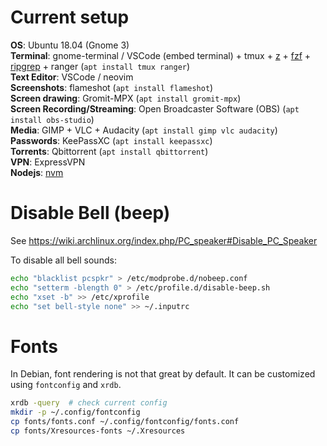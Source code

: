 # Current setup

**OS**: Ubuntu 18.04 (Gnome 3)  
**Terminal**: gnome-terminal / VSCode (embed terminal) + tmux + [z](https://github.com/rupa/z) + [fzf](https://github.com/junegunn/fzf) + [ripgrep](https://github.com/BurntSushi/ripgrep) + ranger (`apt install tmux ranger`)  
**Text Editor**: VSCode / neovim  
**Screenshots**: flameshot (`apt install flameshot`)  
**Screen drawing**: Gromit-MPX (`apt install gromit-mpx`)  
**Screen Recording/Streaming**: Open Broadcaster Software (OBS) (`apt install obs-studio`)  
**Media**: GIMP + VLC + Audacity (`apt install gimp vlc audacity`)  
**Passwords**: KeePassXC (`apt install keepassxc`)  
**Torrents**: Qbittorrent (`apt install qbittorrent`)  
**VPN**: ExpressVPN  
**Nodejs**: [nvm](https://github.com/nvm-sh/nvm)  

# Disable Bell (beep)

See https://wiki.archlinux.org/index.php/PC_speaker#Disable_PC_Speaker

To disable all bell sounds:
```bash
echo "blacklist pcspkr" > /etc/modprobe.d/nobeep.conf
echo "setterm -blength 0" > /etc/profile.d/disable-beep.sh
echo "xset -b" >> /etc/xprofile
echo "set bell-style none" >> ~/.inputrc
```

# Fonts

In Debian, font rendering is not that great by default. It can be
customized using `fontconfig` and `xrdb`.<br>

```bash
xrdb -query  # check current config
mkdir -p ~/.config/fontconfig
cp fonts/fonts.conf ~/.config/fontconfig/fonts.conf
cp fonts/Xresources-fonts ~/.Xresources
```
